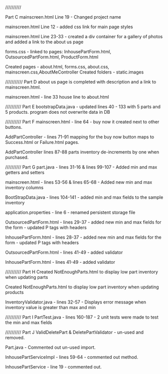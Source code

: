 
//////////

Part C
mainscreen.html Line 19 - Changed project name

mainscreen.html Line 12 - added css link for main page styles

mainscreen.html Line 23-33 - created a div 
container for a gallery of photos and added 
a link to the about us page

forms.css - linked to pages: InhousePartForm.html, OutsourcedPartForm.html,
ProductForm.html

Created pages - about.html, forms.css, about.css, mainscreen.css,AboutMeController
Created folders - static.images


///////////
Part D
about us page is completed with description and a link to mainscreen.html.

mainscreen.html - line 33 house line to about.html


//////////
Part E
bootstrapData.java - updated lines 40 - 133 with 5 parts and 5 products. 
program does not overwrite data in DB


//////////
Part F
mainscreen.html - line 64 - buy now it created next to other buttons.

AddPartController - lines 71-91 mapping for the buy now button maps to Success.html or Failure.html pages.

AddPartController lines 87-88 parts inventory de-increments by one when purchased.


//////////
Part G
part.java - lines 31-16 & lines 99-107 - Added min and max getters and setters

mainscreen.html - lines 53-56 & lines 65-68 - Added new min and max inventory columns

BootStrapData.java - lines 104-141 - added min and max fields to the sample inventory

application.properties - line 6 - renamed persistent storage file

OutsourcedPartForm.html - lines 29-37 - added new min and max fields for the form - updated P tags with headers

InhousePartForm.html - lines 28-37 - added new min and max fields for the form - updated P tags with headers

OutsourcedPartForm.html - lines 41-49 - added validator

InhousePartForm.html - lines 41-49 - added validator


//////////
Part H
Created NotEnoughParts.html to display low part inventory when updating parts

Created NotEnoughParts.html to display low part inventory when updating products

InventoryValidator.java - lines 32-57 - Displays error message when inventory value is greater than max and min


//////////
Part I
PartTest.java - lines 160-187 - 2 unit tests were made to test the min and max fields


//////////
Part J
ValidDeletePart & DeletePartValidator - un-used and removed. 

Part.java - Commented out un-used import.

InhousePartServiceImpl - lines 59-64 - commented out method.

InhousePartService - line 19 - commented out.
